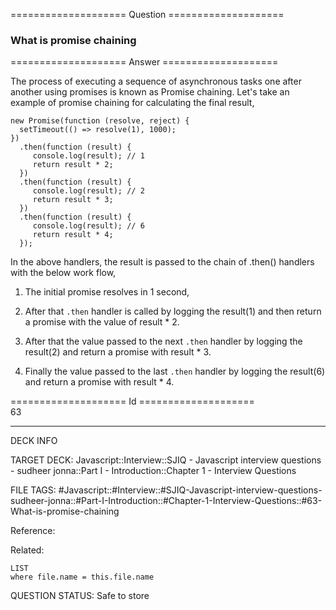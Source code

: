 ==================== Question ====================  

### What is promise chaining  

==================== Answer ====================  

The process of executing a sequence of asynchronous tasks one after another using promises is known as Promise chaining. Let's take an example of promise chaining for calculating the final result,

<!-- codeblock-start -->
<pre><code class="hljs language-javascript"><span class="hljs-keyword">new</span> <span class="hljs-title class_">Promise</span>(<span class="hljs-keyword">function</span> (<span class="hljs-params">resolve, reject</span>) {
  <span class="hljs-built_in">setTimeout</span>(<span class="hljs-function">() =></span> <span class="hljs-title function_">resolve</span>(<span class="hljs-number">1</span>), <span class="hljs-number">1000</span>);
})
  .<span class="hljs-title function_">then</span>(<span class="hljs-keyword">function</span> (<span class="hljs-params">result</span>) {
     <span class="hljs-variable language_">console</span>.<span class="hljs-title function_">log</span>(result); <span class="hljs-comment">// 1</span>
     <span class="hljs-keyword">return</span> result * <span class="hljs-number">2</span>;
  })
  .<span class="hljs-title function_">then</span>(<span class="hljs-keyword">function</span> (<span class="hljs-params">result</span>) {
     <span class="hljs-variable language_">console</span>.<span class="hljs-title function_">log</span>(result); <span class="hljs-comment">// 2</span>
     <span class="hljs-keyword">return</span> result * <span class="hljs-number">3</span>;
  })
  .<span class="hljs-title function_">then</span>(<span class="hljs-keyword">function</span> (<span class="hljs-params">result</span>) {
     <span class="hljs-variable language_">console</span>.<span class="hljs-title function_">log</span>(result); <span class="hljs-comment">// 6</span>
     <span class="hljs-keyword">return</span> result * <span class="hljs-number">4</span>;
  });
</code></pre>
<!-- codeblock-end -->

In the above handlers, the result is passed to the chain of .then() handlers with the below work flow,

1. The initial promise resolves in 1 second,

2. After that `.then` handler is called by logging the result(1) and then return a promise with the value of result \* 2.

3. After that the value passed to the next `.then` handler by logging the result(2) and return a promise with result \* 3.

4. Finally the value passed to the last `.then` handler by logging the result(6) and return a promise with result \* 4.

==================== Id ====================  
63

---

DECK INFO

TARGET DECK: Javascript::Interview::SJIQ - Javascript interview questions - sudheer jonna::Part I - Introduction::Chapter 1 - Interview Questions

FILE TAGS: #Javascript::#Interview::#SJIQ-Javascript-interview-questions-sudheer-jonna::#Part-I-Introduction::#Chapter-1-Interview-Questions::#63-What-is-promise-chaining

Reference:

Related:

```dataview
LIST
where file.name = this.file.name
```

QUESTION STATUS: Safe to store

